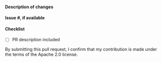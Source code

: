 <!--
Please make sure to read the Pull Request Guidelines:
https://github.com/aws-amplify/amplify-hosting/blob/master/CONTRIBUTING.md#pull-requests
-->

#### Description of changes

<!--
Thank you for your Pull Request! Please provide a description above and review
the requirements below.
-->

#### Issue #, if available

<!-- Also, please reference any associated PRs for documentation updates. -->

#### Checklist

<!-- Remove items that do not apply. For completed items, change [ ] to [x]. -->

- [ ] PR description included

By submitting this pull request, I confirm that my contribution is made under the terms of the Apache 2.0 license.
